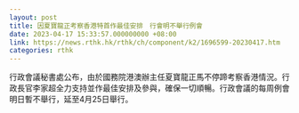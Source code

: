 ```yaml
---
layout: post
title: 因夏寶龍正考察香港特首作最佳安排　行會明不舉行例會
date: 2023-04-17 15:33:57.000000000 +08:00
link: https://news.rthk.hk/rthk/ch/component/k2/1696599-20230417.htm
categories: rthk
---
```


行政會議秘書處公布，由於國務院港澳辦主任夏寶龍正馬不停蹄考察香港情況。行政長官李家超全力支持並作最佳安排及參與，確保一切順暢。行政會議的每周例會明日暫不舉行，延至4月25日舉行。
